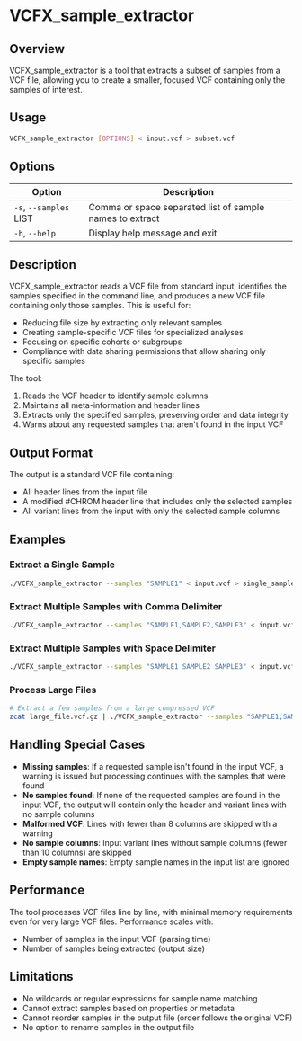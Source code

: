 # VCFX_sample_extractor

## Overview

VCFX_sample_extractor is a tool that extracts a subset of samples from a VCF file, allowing you to create a smaller, focused VCF containing only the samples of interest.

## Usage

```bash
VCFX_sample_extractor [OPTIONS] < input.vcf > subset.vcf
```

## Options

| Option | Description |
|--------|-------------|
| `-s`, `--samples` LIST | Comma or space separated list of sample names to extract |
| `-h`, `--help` | Display help message and exit |

## Description

VCFX_sample_extractor reads a VCF file from standard input, identifies the samples specified in the command line, and produces a new VCF file containing only those samples. This is useful for:

- Reducing file size by extracting only relevant samples
- Creating sample-specific VCF files for specialized analyses
- Focusing on specific cohorts or subgroups
- Compliance with data sharing permissions that allow sharing only specific samples

The tool:
1. Reads the VCF header to identify sample columns
2. Maintains all meta-information and header lines
3. Extracts only the specified samples, preserving order and data integrity
4. Warns about any requested samples that aren't found in the input VCF

## Output Format

The output is a standard VCF file containing:
- All header lines from the input file
- A modified #CHROM header line that includes only the selected samples
- All variant lines from the input with only the selected sample columns

## Examples

### Extract a Single Sample

```bash
./VCFX_sample_extractor --samples "SAMPLE1" < input.vcf > single_sample.vcf
```

### Extract Multiple Samples with Comma Delimiter

```bash
./VCFX_sample_extractor --samples "SAMPLE1,SAMPLE2,SAMPLE3" < input.vcf > subset.vcf
```

### Extract Multiple Samples with Space Delimiter

```bash
./VCFX_sample_extractor --samples "SAMPLE1 SAMPLE2 SAMPLE3" < input.vcf > subset.vcf
```

### Process Large Files

```bash
# Extract a few samples from a large compressed VCF
zcat large_file.vcf.gz | ./VCFX_sample_extractor --samples "SAMPLE1,SAMPLE2" | gzip > subset.vcf.gz
```

## Handling Special Cases

- **Missing samples**: If a requested sample isn't found in the input VCF, a warning is issued but processing continues with the samples that were found
- **No samples found**: If none of the requested samples are found in the input VCF, the output will contain only the header and variant lines with no sample columns
- **Malformed VCF**: Lines with fewer than 8 columns are skipped with a warning
- **No sample columns**: Input variant lines without sample columns (fewer than 10 columns) are skipped
- **Empty sample names**: Empty sample names in the input list are ignored

## Performance

The tool processes VCF files line by line, with minimal memory requirements even for very large VCF files. Performance scales with:
- Number of samples in the input VCF (parsing time)
- Number of samples being extracted (output size)

## Limitations

- No wildcards or regular expressions for sample name matching
- Cannot extract samples based on properties or metadata
- Cannot reorder samples in the output file (order follows the original VCF)
- No option to rename samples in the output file 